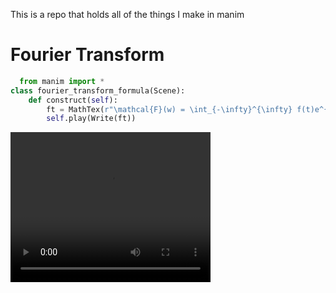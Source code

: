 This is a repo that holds all of the things I make in manim

# Fourier Transform

```python
  from manim import *
class fourier_transform_formula(Scene):
    def construct(self):
        ft = MathTex(r"\mathcal{F}(w) = \int_{-\infty}^{\infty} f(t)e^{-i2\pi wt}dt")
        self.play(Write(ft))
 ```

<video width="320" height="240" controls>
  <source src="file:\\C:\Users\recic\Desktop\Noahs_stuff\manimations\media\videos\fourier_transform\1080p60\fourier_transform_formula.mp4" type="video/mp4">
</video>